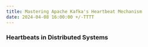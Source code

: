 ```yaml
---
title: Mastering Apache Kafka's Heartbeat Mechanism 
date: 2024-04-08 16:00:00 +/-TTTT
---
```


### Heartbeats in Distributed Systems
